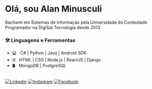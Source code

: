 # Olá, sou Alan Minusculi

Bacharel em Sistemas de Informação pela Universidade do Contestado
Programador na DigiSat Tecnologia desde 2013

### 🛠 Linguagens e Ferramentas

- 💻 &nbsp; C# | Python | Java | Android SDK
- 🌐 &nbsp; HTML | CSS | Node.js | ReactJS | Django
- 🛢 &nbsp; MongoDB | PostgreSQL

##

[![Linkedin](https://scontent.fcfc5-1.fna.fbcdn.net/v/t39.2365-6/89354779_640044533453459_7031092369583767552_n.svg?_nc_cat=1&_nc_sid=ad8a9d&_nc_ohc=9TzLTJrYKF8AX8RgrHW&_nc_ht=scontent.fcfc5-1.fna&oh=b9a2e63b6ab7130bc7bb85b9188e42ff&oe=5F711086)](https://www.linkedin.com/in/alanminusculi/)
[![Instagram](https://scontent.fcfc5-1.fna.fbcdn.net/v/t39.2365-6/89319900_506382610280628_2520212398984396800_n.svg?_nc_cat=1&_nc_sid=ad8a9d&_nc_ohc=hS5PP-Z55PQAX-zxG1m&_nc_ht=scontent.fcfc5-1.fna&oh=1b8c0120b2c18a992df39eec23f85ade&oe=5F710D35)](https://www.instagram.com/alanminusculi/)
[![Facebook](https://scontent.fcfc5-1.fna.fbcdn.net/v/t39.2365-6/89126182_222315695571651_4936319991919149056_n.svg?_nc_cat=1&_nc_sid=ad8a9d&_nc_ohc=fuopPlU9B7kAX9kQ5Cu&_nc_ht=scontent.fcfc5-1.fna&oh=eaaf709fd8ceaa6bae96effac6dc5574&oe=5F7139EF)](https://www.facebook.com/alanminusculi)
